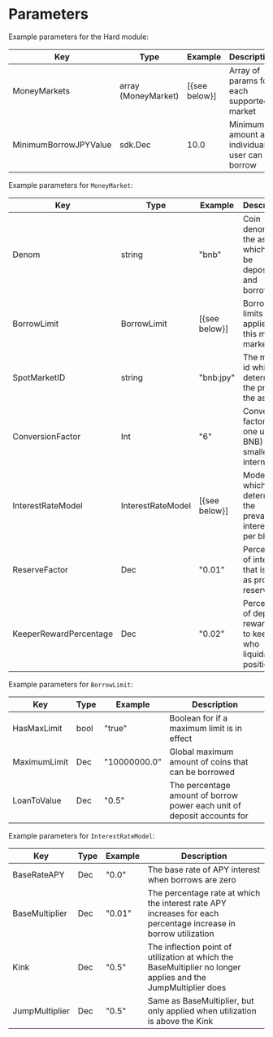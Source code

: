 <!--
order: 5
-->

# Parameters

Example parameters for the Hard module:

| Key                   | Type                | Example       | Description                                  |
| --------------------- | ------------------- | ------------- | -------------------------------------------- |
| MoneyMarkets          | array (MoneyMarket) | [{see below}] | Array of params for each supported market    |
| MinimumBorrowJPYValue | sdk.Dec             | 10.0          | Minimum amount an individual user can borrow |

Example parameters for `MoneyMarket`:

| Key                    | Type              | Example       | Description                                                           |
| ---------------------- | ----------------- | ------------- | --------------------------------------------------------------------- |
| Denom                  | string            | "bnb"         | Coin denom of the asset which can be deposited and borrowed           |
| BorrowLimit            | BorrowLimit       | [{see below}] | Borrow limits applied to this money market                            |
| SpotMarketID           | string            | "bnb:jpy"     | The market id which determines the price of the asset                 |
| ConversionFactor       | Int               | "6"           | Conversion factor for one unit (ie BNB) to the smallest internal unit |
| InterestRateModel      | InterestRateModel | [{see below}] | Model which determines the prevailing interest rate per block         |
| ReserveFactor          | Dec               | "0.01"        | Percentage of interest that is kept as protocol reserves              |
| KeeperRewardPercentage | Dec               | "0.02"        | Percentage of deposit rewarded to keeper who liquidates a position    |

Example parameters for `BorrowLimit`:

| Key          | Type | Example      | Description                                                             |
| ------------ | ---- | ------------ | ----------------------------------------------------------------------- |
| HasMaxLimit  | bool | "true"       | Boolean for if a maximum limit is in effect                             |
| MaximumLimit | Dec  | "10000000.0" | Global maximum amount of coins that can be borrowed                     |
| LoanToValue  | Dec  | "0.5"        | The percentage amount of borrow power each unit of deposit accounts for |

Example parameters for `InterestRateModel`:

| Key            | Type | Example | Description                                                                                                     |
| -------------- | ---- | ------- | --------------------------------------------------------------------------------------------------------------- |
| BaseRateAPY    | Dec  | "0.0"   | The base rate of APY interest when borrows are zero                                                             |
| BaseMultiplier | Dec  | "0.01"  | The percentage rate at which the interest rate APY increases for each percentage increase in borrow utilization |
| Kink           | Dec  | "0.5"   | The inflection point of utilization at which the BaseMultiplier no longer applies and the JumpMultiplier does   |
| JumpMultiplier | Dec  | "0.5"   | Same as BaseMultiplier, but only applied when utilization is above the Kink                                     |
